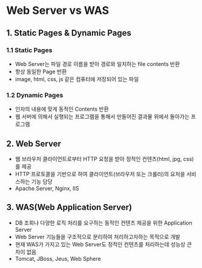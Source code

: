 # Web Server vs WAS

## 1. Static Pages & Dynamic Pages

### 1.1 Static Pages

- Web Server는 파일 경로 이름을 받아 경로와 일치하는 file contents 반환
- 항상 동일한 Page 반환
- image, html, css, js 같은 컴퓨터에 저장되어 있는 파일

### 1.2 Dynamic Pages

- 인자의 내용에 맞게 동적인 Contents 반환
- 웹 서버에 의해서 실행되는 프로그램을 통해서 만들어진 결과물 위에서 돌아가는 프로그램

## 2. Web Server

- 웹 브라우저 클라이언트로부터 HTTP 요청을 받아 정적인 컨텐츠(html, jpg, css)를 제공
- HTTP 프로토콜을 기반으로 하여 클라이언트(브라우저 또는 크롤러)의 요처을 서비스하는 기능 담당
- Apache Server, Nginx, IIS

## 3. WAS(Web Application Server)

- DB 조회나 다양한 로직 처리를 요구하는 동적인 컨텐츠 제공을 위한 Application Server
- Web Server 기능들을 구조적으로 분리하여 처리하고자하는 목적으로 개발
- 현재 WAS가 가지고 있는 Web Server도 정적인 컨텐츠를 처리하는데 성능상 큰 차이 없음
- Tomcat, JBoss, Jeus, Web Sphere